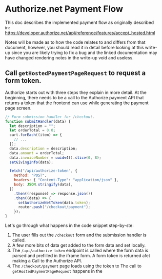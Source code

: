 # Authorize.net Payment Flow

This doc describes the implemented payment flow as originally described in:
https://developer.authorize.net/api/reference/features/accept_hosted.html

Notes will be made as to how the code relates to and differs from that document,
however, you should read it in detail before looking at this write-up since
you are likely trying to fix a bug and the linked documentation may have changed
rendering notes in the write-up void and useless.

## Call `getHostedPaymentPageRequest` to request a form token.

Authorize starts out with three steps they explain in more detail. At the beginning,
there needs to be a call to the Authorize payment API that returns a token that the
frontend can use while generating the payment page screen.

```javascript
// Form submission handler for /checkout.
function submitHandler(data) {
  let description = "";
  let orderTotal = 0.0;
  cart.forEach((item) => {
    // ...
  });
  data.description = description;
  data.amount = orderTotal;
  data.invoiceNumber = uuidv4().slice(0, 8);
  setGivingInfo(data);

  fetch("/api/authorize-token", {
    method: "POST",
    headers: { "Content-Type": "application/json" },
    body: JSON.stringify(data),
  })
    .then((response) => response.json())
    .then((data) => {
      setAuthorizeNetToken(data.token);
      router.push("/checkout/payment");
    });
}
```

Let's go through what happens in the code snippet step-by-ste:

1. The user fills out the `/checkout` form and the submission handler is called.
1. A few more bits of data get added to the form data and set locally.
1. The `/api/authorize-token` endpoint is called where the form data is parsed
and prefilled in the iframe form. A form token is returned afet making a Call 
   to the Authorize API. 
1. The `/checkout/payment` page loads using the token to 
The call to `getHostedPaymentPageRequest` happens in the
